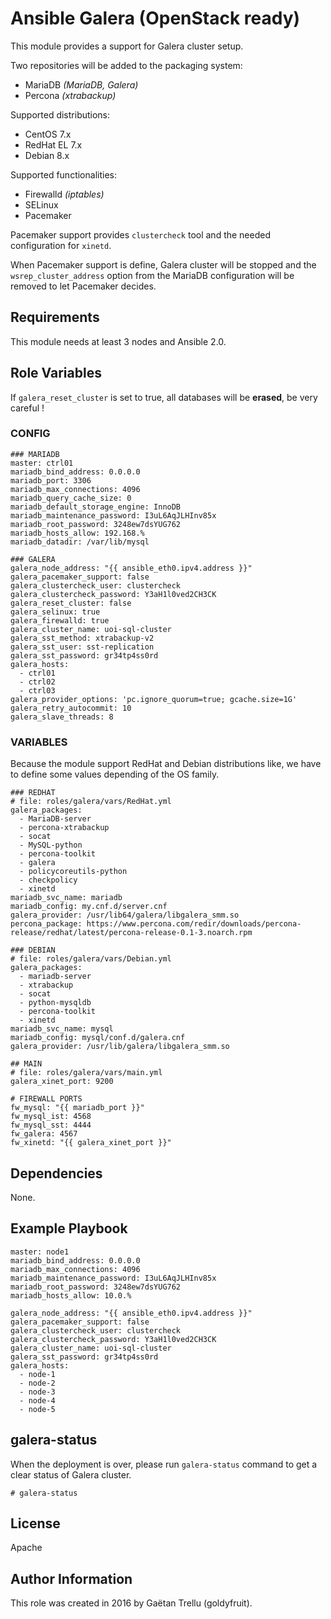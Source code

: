 # Ansible Galera (OpenStack ready)
This module provides a support for Galera cluster setup.

Two repositories will be added to the packaging system:

- MariaDB *(MariaDB, Galera)*
- Percona *(xtrabackup)*

Supported distributions:

- CentOS 7.x
- RedHat EL 7.x
- Debian 8.x

Supported functionalities:

- Firewalld *(iptables)*
- SELinux
- Pacemaker

Pacemaker support provides ``clustercheck`` tool and the needed configuration for ``xinetd``.

When Pacemaker support is define, Galera cluster will be stopped and the ``wsrep_cluster_address`` option from the MariaDB configuration will be removed to let Pacemaker decides.

## Requirements
This module needs at least 3 nodes and Ansible 2.0.

## Role Variables
If ``galera_reset_cluster`` is set to true, all databases will be **erased**, be very careful !

### CONFIG
```
### MARIADB
master: ctrl01
mariadb_bind_address: 0.0.0.0
mariadb_port: 3306
mariadb_max_connections: 4096
mariadb_query_cache_size: 0
mariadb_default_storage_engine: InnoDB
mariadb_maintenance_password: I3uL6AqJLHInv85x
mariadb_root_password: 3248ew7dsYUG762
mariadb_hosts_allow: 192.168.%
mariadb_datadir: /var/lib/mysql

### GALERA
galera_node_address: "{{ ansible_eth0.ipv4.address }}"
galera_pacemaker_support: false
galera_clustercheck_user: clustercheck
galera_clustercheck_password: Y3aH1l0ved2CH3CK
galera_reset_cluster: false
galera_selinux: true
galera_firewalld: true
galera_cluster_name: uoi-sql-cluster
galera_sst_method: xtrabackup-v2
galera_sst_user: sst-replication
galera_sst_password: gr34tp4ss0rd
galera_hosts:
  - ctrl01
  - ctrl02
  - ctrl03
galera_provider_options: 'pc.ignore_quorum=true; gcache.size=1G'
galera_retry_autocommit: 10
galera_slave_threads: 8
```

### VARIABLES
Because the module support RedHat and Debian distributions like, we have to define some values depending of the OS family.
```
### REDHAT
# file: roles/galera/vars/RedHat.yml
galera_packages:
  - MariaDB-server
  - percona-xtrabackup
  - socat
  - MySQL-python
  - percona-toolkit
  - galera
  - policycoreutils-python
  - checkpolicy
  - xinetd
mariadb_svc_name: mariadb
mariadb_config: my.cnf.d/server.cnf
galera_provider: /usr/lib64/galera/libgalera_smm.so
percona_package: https://www.percona.com/redir/downloads/percona-release/redhat/latest/percona-release-0.1-3.noarch.rpm
```
```
### DEBIAN
# file: roles/galera/vars/Debian.yml
galera_packages:
  - mariadb-server
  - xtrabackup
  - socat
  - python-mysqldb
  - percona-toolkit
  - xinetd
mariadb_svc_name: mysql
mariadb_config: mysql/conf.d/galera.cnf
galera_provider: /usr/lib/galera/libgalera_smm.so
```
```
## MAIN
# file: roles/galera/vars/main.yml
galera_xinet_port: 9200

# FIREWALL PORTS
fw_mysql: "{{ mariadb_port }}"
fw_mysql_ist: 4568
fw_mysql_sst: 4444
fw_galera: 4567
fw_xinetd: "{{ galera_xinet_port }}"
```

## Dependencies
None.

## Example Playbook
```
master: node1
mariadb_bind_address: 0.0.0.0
mariadb_max_connections: 4096
mariadb_maintenance_password: I3uL6AqJLHInv85x
mariadb_root_password: 3248ew7dsYUG762
mariadb_hosts_allow: 10.0.%

galera_node_address: "{{ ansible_eth0.ipv4.address }}"
galera_pacemaker_support: false
galera_clustercheck_user: clustercheck
galera_clustercheck_password: Y3aH1l0ved2CH3CK
galera_cluster_name: uoi-sql-cluster
galera_sst_password: gr34tp4ss0rd
galera_hosts:
  - node-1
  - node-2
  - node-3
  - node-4
  - node-5
```

## galera-status
When the deployment is over, please run ``galera-status`` command to get a clear status of Galera cluster.
```
# galera-status
```

## License
Apache

## Author Information
This role was created in 2016 by Gaëtan Trellu (goldyfruit).
